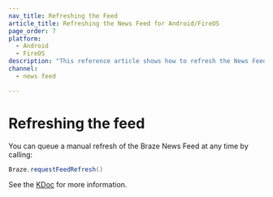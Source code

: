 ```yaml
---
nav_title: Refreshing the Feed
article_title: Refreshing the News Feed for Android/FireOS
page_order: 7
platform: 
  - Android
  - FireOS
description: "This reference article shows how to refresh the News Feed in your Android application."
channel:
  - news feed

---
```


# Refreshing the feed

You can queue a manual refresh of the Braze News Feed at any time by calling:

```java
Braze.requestFeedRefresh()
```

See the [KDoc][16] for more information.


[16]: https://appboy.github.io/appboy-android-sdk/kdoc/braze-android-sdk/com.appboy/-appboy/request-feed-refresh.html
